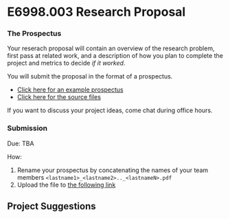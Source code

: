 # E6998.003 Research Proposal

### The Prospectus

Your reserach proposal will contain an overview of the research problem, first pass at related work, and a description of 
how you plan to complete the project and metrics to decide _if it worked_.

You will submit the proposal in the format of a prospectus.

* [Click here for an example prospectus](./files/prospectus/prospectus.pdf)
* [Click here for the source files](https://github.com/columbiaviz/columbiaviz.github.io/tree/master/files/prospectus)

If you want to discuss your project ideas, come chat during office hours.

### Submission

Due: TBA

How: 

1. Rename your prospectus by concatenating the names of your team members `<lastname1>_<lastname2>.._<lastnameN>.pdf`
2. Upload the file to [the following link](https://www.dropbox.com/request/NT8wHw3Wjs98fFxeKR9G)

## Project Suggestions


